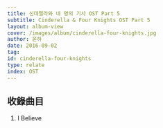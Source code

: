 ```yaml
---
title: 신데렐라와 네 명의 기사 OST Part 5
subtitle: Cinderella & Four Knights OST Part 5
layout: album-view
cover: /images/album/cinderella-four-knights.jpg
author: 윤하
date: 2016-09-02
tag:
id: cinderella-four-knights
type: relate
index: OST
---
```


## 收錄曲目

1. I Believe
